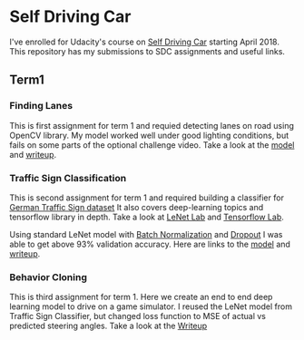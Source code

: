 # Self Driving Car

I've enrolled for Udacity's course on [Self Driving Car](https://in.udacity.com/course/self-driving-car-engineer-nanodegree--nd013) starting April 2018.
This repository has my submissions to SDC assignments and useful links.

## Term1

### Finding Lanes

This is first assignment for term 1 and requied detecting lanes on road using OpenCV library.
My model worked well under good lighting conditions, but fails on some parts of the optional challenge video.
Take a look at the [model](https://github.com/aniryou/Udacity_SDC/blob/master/CarND-LaneLines-P1/P1.ipynb) and [writeup](https://github.com/aniryou/Udacity_SDC/blob/master/CarND-LaneLines-P1/writeup_lane_finding.md).

### Traffic Sign Classification

This is second assignment for term 1 and required building a classifier for 
[German Traffic Sign dataset](http://benchmark.ini.rub.de/?section=gtsrb&subsection=dataset)
It also covers deep-learning topics and tensorflow library in depth.
Take a look at [LeNet Lab](https://github.com/udacity/CarND-TensorFlow-Lab) and [Tensorflow Lab](https://github.com/udacity/CarND-TensorFlow-Lab).

Using standard LeNet model with [Batch Normalization](https://www.tensorflow.org/api_docs/python/tf/layers/batch_normalization) and 
[Dropout](https://www.tensorflow.org/api_docs/python/tf/nn/dropout) I was able to get above 93% validation accuracy.
Here are links to the [model](https://github.com/aniryou/Udacity_SDC/blob/master/CarND-Traffic-Sign-Classifier-Project/Traffic_Sign_Classifier.ipynb) 
and [writeup](https://github.com/aniryou/Udacity_SDC/blob/master/CarND-Traffic-Sign-Classifier-Project/writeup_traffic_sign_classifier.md).


### Behavior Cloning

This is third assignment for term 1. Here we create an end to end deep learning model to drive on a game simulator.
I reused the LeNet model from Traffic Sign Classifier, but changed loss function to MSE of actual vs predicted steering angles.
Take a look at the [Writeup](https://github.com/aniryou/Udacity_SDC/tree/master/CarND-Behavioral-Cloning-P3/README.md) 
